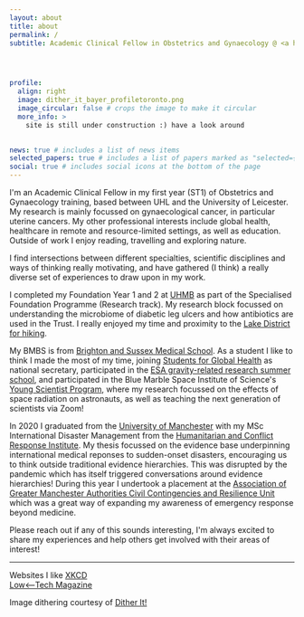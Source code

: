```yaml
---
layout: about
title: about
permalink: /
subtitle: Academic Clinical Fellow in Obstetrics and Gynaecology @ <a href='https://www.leicestershospitals.nhs.uk/aboutus/departments-services/gynaecology'>UHL</a> and <a href='https://le.ac.uk/'>University of Leicester</a>




profile:
  align: right
  image: dither_it_bayer_profiletoronto.png
  image_circular: false # crops the image to make it circular
  more_info: >
    site is still under construction :) have a look around
    

news: true # includes a list of news items
selected_papers: true # includes a list of papers marked as "selected={true}"
social: true # includes social icons at the bottom of the page
---
```


I'm an Academic Clinical Fellow in my first year (ST1) of Obstetrics and Gynaecology training, based between UHL and the University of Leicester. My research is mainly focussed on gynaecological cancer, in particular uterine cancers. My other professional interests include global health, healthcare in remote and resource-limited settings, as well as education. Outside of work I enjoy reading, travelling and exploring nature.

I find intersections between different specialties, scientific disciplines and ways of thinking really motivating, and have gathered (I think) a really diverse set of experiences to draw upon in my work.

I completed my Foundation Year 1 and 2 at [UHMB](https://www.uhmb.nhs.uk/) as part of the Specialised Foundation Programme (Research track). My research block focussed on understanding the microbiome of diabetic leg ulcers and how antibiotics are used in the Trust. I really enjoyed my time and proximity to the [Lake District for hiking](https://www.walkingenglishman.com/lakes.htm).

My BMBS is from [Brighton and Sussex Medical School](https://www.bsms.ac.uk/index.aspx). As a student I like to think I made the most of my time, joining [Students for Global Health](https://studentsforglobalhealth.org/) as national secretary, participated in the [ESA gravity-related research summer school](https://www.esa.int/Education/ESA_Academy/Current_opportunities_for_university_students), and participated in the Blue Marble Space Institute of Science's [Young Scientist Program](https://bmsis.org/ysp/), where my research focussed on the effects of space radiation on astronauts, as well as teaching the next generation of scientists via Zoom!

In 2020 I graduated from the [University of Manchester](https://www.manchester.ac.uk/) with my MSc International Disaster Management from the [Humanitarian and Conflict Response Institute](https://www.hcri.manchester.ac.uk/). My thesis focussed on the evidence base underpinning international medical reponses to sudden-onset disasters, encouraging us to think outside traditional evidence hierarchies. This was disrupted by the pandemic which has itself triggered conversations around evidence hierarchies! During this year I undertook a placement at the [Association of Greater Manchester Authorities Civil Contingencies and Resilience Unit](https://www.manchester.gov.uk/info/200039/emergencies/6303/preparing_for_emergencies/3) which was a great way of expanding my awareness of emergency response beyond medicine.

Please reach out if any of this sounds interesting, I'm always excited to share my experiences and help others get involved with their areas of interest!

---

Websites I like
[XKCD](https://xkcd.com/)  
[Low<--Tech Magazine](https://solar.lowtechmagazine.com/)

Image dithering courtesy of [Dither It!](https://ditherit.com/)
